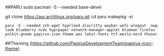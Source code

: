 ##PARU
sudo pacman -S --needed base-devel

git clone https://aur.archlinux.org/paru.git
cd paru
makepkg -si


```
paru -S --needed zsh wget hyprland alacritty waybar wofi wlogout  nwg-look blueberry ncdu hyprpaper network-manager-applet blueman firefox
polkit-gnome papirus-icon-theme wev lohit-fonts ttf-meslo-nerd thunar
```
##Theming
[(https://github.com/PapirusDevelopmentTeam/papirus-icon-theme)](https://github.com/PapirusDevelopmentTeam/papirus-icon-theme)
